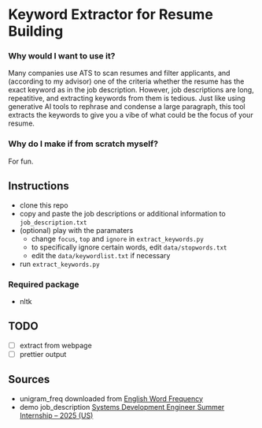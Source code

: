 # Keyword Extractor for Resume Building
### Why would I want to use it?
Many companies use ATS to scan resumes and filter applicants, and (according to my advisor) one of the criteria whether the resume has the exact keyword as in the job description. However, job descriptions are long, repeatitive, and extracting keywords from them is tedious. Just like using generative AI tools to rephrase and condense a large paragraph, this tool extracts the keywords to give you a vibe of what could be the focus of your resume.

### Why do I make if from scratch myself?
For fun.

## Instructions
- clone this repo
- copy and paste the job descriptions or additional information to `job_description.txt`
- (optional) play with the paramaters
    - change `focus`, `top` and `ignore` in `extract_keywords.py`
    - to specifically ignore certain words, edit `data/stopwords.txt`
    - edit the `data/keywordlist.txt` if necessary
- run `extract_keywords.py`

### Required package
- nltk

## TODO
- [ ] extract from webpage
- [ ] prettier output

## Sources
- unigram_freq downloaded from [English Word Frequency](https://www.kaggle.com/datasets/rtatman/english-word-frequency)
- demo job_description [Systems Development Engineer Summer Internship – 2025 (US)](https://www.amazon.jobs/en/jobs/2739024/systems-development-engineer-summer-internship-2025-us)